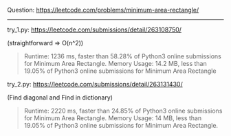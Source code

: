 Question: https://leetcode.com/problems/minimum-area-rectangle/

---

try_1.py: https://leetcode.com/submissions/detail/263108750/

(straightforward => O(n^2))

> Runtime: 1236 ms, faster than 58.28% of Python3 online submissions for Minimum Area Rectangle.
> Memory Usage: 14.2 MB, less than 19.05% of Python3 online submissions for Minimum Area Rectangle

try_2.py: https://leetcode.com/submissions/detail/263131430/

(Find diagonal and Find in dictionary)

> Runtime: 2220 ms, faster than 24.85% of Python3 online submissions for Minimum Area Rectangle.
> Memory Usage: 14 MB, less than 19.05% of Python3 online submissions for Minimum Area Rectangle.

